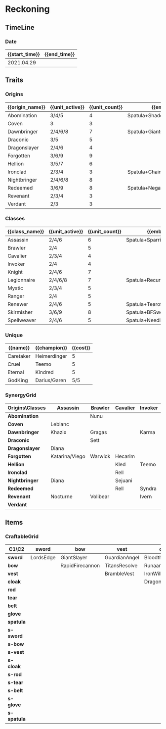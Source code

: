 # Reckoning

## TimeLine
### Date
| {{start_time}} | {{end_time}} |
| -              | -            |
| 2021.04.29     |              |

## Traits
### Origins
| {{origin_name}} | {{unit_active}} | {{unit_count}} | {{emblem}}                   | {{desc}} |
| -               | -               | -              | -                            | -        |
| Abomination     | 3/4/5           | 4              | Spatula+ShadowSparringGloves |          |
| Coven           | 3               | 3              |                              |          |
| Dawnbringer     | 2/4/6/8         | 7              | Spatula+GiantsBelt           |          |
| Draconic        | 3/5             | 5              |                              |          |
| Dragonslayer    | 2/4/6           | 4              |                              |          |
| Forgotten       | 3/6/9           | 9              |                              |          |
| Hellion         | 3/5/7           | 6              |                              |          |
| Ironclad        | 2/3/4           | 3              | Spatula+ChainVest            |          |
| Nightbringer    | 2/4/6/8         | 8              |                              |          |
| Redeemed        | 3/6/9           | 8              | Spatula+NegatronCloak        |          |
| Revenant        | 2/3/4           | 3              |                              |          |
| Verdant         | 2/3             | 3              |                              |          |

### Classes
| {{class_name}} | {{unit_active}} | {{unit_count}} | {{emblem}}                 | {{desc}} |
| -              | -               | -              | -                          | -        |
| Assassin       | 2/4/6           | 6              | Spatula+SparringGloves     |          |
| Brawler        | 2/4             | 5              |                            |          |
| Cavalier       | 2/3/4           | 4              |                            |          |
| Invoker        | 2/4             | 4              |                            |          |
| Knight         | 2/4/6           | 7              |                            |          |
| Legionnaire    | 2/4/6/8         | 7              | Spatula+RecurveBow         |          |
| Mystic         | 2/3/4           | 5              |                            |          |
| Ranger         | 2/4             | 5              |                            |          |
| Renewer        | 2/4/6           | 5              | Spatula+Tearofthegoddess   |          |
| Skirmisher     | 3/6/9           | 8              | Spatula+BFSword            |          |
| Spellweaver    | 2/4/6           | 5              | Spatula+NeedlesslyLargeRod |          |

### Unique
| {{name}}  | {{champion}} | {{cost}} |
| -         | -            | -        |
| Caretaker | Heimerdinger | 5        |
| Cruel     | Teemo        | 5        |
| Eternal   | Kindred      | 5        |
| GodKing   | Darius/Garen | 5/5      |

### SynergyGrid
| ****Origins\Classes**** | **Assassin**   | **Brawler** | **Cavalier** | **Invoker** | **Knight** | **Legionnaire** | **Mystic** | **Ranger** | **Renewer**  | **Skirmisher**   | **Spellweaver** |
| -                       | -              | -           | -            | -           | -          | -               | -          | -          | -            | -                | -               |
| **Abomination**         |                | Nunu        |              |             |            | Kalista         | Ryze       |            |              |                  | Brand           |
| **Coven**               | Leblanc        |             |              |             |            |                 | Morgana    |            | Lissandra    |                  |                 |
| **Dawnbringer**         | Khazix         | Gragas      |              | Karma       | Garen      | Riven           |            |            | Soraka       | Nidalee          |                 |
| **Draconic**            |                | Sett        |              |             |            |                 |            | Ashe       | Heimerdinger | Udyr             | Zyra            |
| **Dragonslayer**        | Diana          |             |              |             |            | Mordekaiser     |            |            |              | Pantheon/Trundle |                 |
| **Forgotten**           | Katarina/Viego | Warwick     | Hecarim      |             | Thresh     | Draven          | Ryze       | Vayne      |              | Viego            | Viktor          |
| **Hellion**             |                |             | Kled         | Teemo       | Poppy      |                 | Lulu       |            |              | Kennen           | Ziggs           |
| **Ironclad**            |                |             | Rell         |             | Nautilus   |                 |            |            |              | Jax              |                 |
| **Nightbringer**        | Diana          |             | Sejuani      |             | Darius     | Yasuo           | Morgana    | Aphelios   | Vladimir     | LeeSin           |                 |
| **Redeemed**            |                |             | Rell         | Syndra      | Leona      | Aatrox/Kayle    | Lux        | Varus      |              |                  | Velkoz          |
| **Revenant**            | Nocturne       | Volibear    |              | Ivern       |            |                 |            |            | Ivern        |                  |                 |
| **Verdant**             |                |             |              |             | Taric      | Kayle           |            | Ashe       |              |                  |                 |

## Items
### CraftableGrid
| ****C1\C2**** | **sword** | **bow**         | **vest**      | **cloak**        | **rod**               | **tear**      | **belt**       | **glove**      | **spatula**       | **s-sword**      | **s-bow**        | **s-vest**             | **s-cloak**            | **s-rod**              | **s-tear**          | **s-belt**         | **s-glove**             | **s-spatula**           |
| -             | -         | -               | -             | -                | -                     | -             | -              | -              | -                 | -                | -                | -                      | -                      | -                      | -                   | -                  | -                       | -                       |
| **sword**     | LordsEdge | GiantSlayer     | GuardianAngel | Bloodthirster    | HextechGunblade       | SpearofShojin | ZekesHerald    | InfinityEdge   | SwordoftheDivine  | CursedDeathblade | EvilGiantSlayer  | GuardianFallenAngel    | Riskthirster           | CursedHextechGunblade  | CursedSpearofShojin | ZekesEvilHerald    | CursedInfinityEdge      | ShadowSwordoftheDivine  |
| **bow**       |           | RapidFirecannon | TitansResolve | RunaansHurricane | GuinsoosRageblade     | StatikkShiv   | ZzRotPortal    | LastWhisper    | DuelistsZeal      |                  | RapidDeathcannon | TitansExplosiveResolve | RunaansEvilHurricane   | GuinsoosEvilRageblade  | EvilStatikkShiv     | ZzRotDarkPortal    | FinalWhisper            | ShadowDuelistsZeal      |
| **vest**      |           |                 | BrambleVest   | IronWill         | LocketoftheIronSolari | FrozenHeart   | SunfireCape    | Shroud         | VanguardsCuirass  |                  |                  | VillainsBrambleVest    | EvilGargoyleStoneplate |                        |                     | EclipseCape        | DarkShroudofStillness   | ShadowVanguardsCuirass  |
| **cloak**     |           |                 |               | DragonsClaw      | IonicSpark            | Chalice       | Zephyr         | Quicksilver    | ElderwoodHeirloom |                  |                  |                        | DarkDragonsClaw        |                        |                     | ExplosiveZephyr    | EvilQuicksilver         | ShadowElderwoodHeirloom |
| **rod**       |           |                 |               |                  | RabadonsDeathcap      | LudensEcho    | Morellonomicon | ArcaneGauntlet | MantleofDusk      |                  |                  | LocketoftheDarkSolari  | IonicDarkSpark         | RabadonsCursedDeathcap | ArchdemonsStaff     | Morevillonomicon   | PoisonedGauntlet        | ShadowMantleofDusk      |
| **tear**      |           |                 |               |                  |                       | BlueSentinel  | Redemption     | HandofJustice  | MagesCap          |                  |                  | FrozenDarkHeart        | ChaliceofMalice        |                        | VeryDarkBlueBuff    | LackofRedemption   | HandofVengence          | ShadowMagesCap          |
| **belt**      |           |                 |               |                  |                       |               | WarmogsArmor   | Backhand       | WarlordsBanner    |                  |                  |                        |                        |                        |                     | WarmogsPoisonArmor | ExplosiveTrapClaw       | ShadowWarlordsBanner    |
| **glove**     |           |                 |               |                  |                       |               |                | ThiefsGloves   | YoumuusGhostblade |                  |                  |                        |                        |                        |                     |                    | CursedThiefsGlove       |                         |
| **spatula**   |           |                 |               |                  |                       |               |                |                | ForceofNature     |                  |                  |                        |                        |                        |                     |                    | ShadowYoumuusGhostblade | ForceofDarkness         |
| **s-sword**   |           |                 |               |                  |                       |               |                |                |                   |                  |                  |                        |                        |                        |                     |                    |                         |                         |
| **s-bow**     |           |                 |               |                  |                       |               |                |                |                   |                  |                  |                        |                        |                        |                     |                    |                         |                         |
| **s-vest**    |           |                 |               |                  |                       |               |                |                |                   |                  |                  |                        |                        |                        |                     |                    |                         |                         |
| **s-cloak**   |           |                 |               |                  |                       |               |                |                |                   |                  |                  |                        |                        |                        |                     |                    |                         |                         |
| **s-rod**     |           |                 |               |                  |                       |               |                |                |                   |                  |                  |                        |                        |                        |                     |                    |                         |                         |
| **s-tear**    |           |                 |               |                  |                       |               |                |                |                   |                  |                  |                        |                        |                        |                     |                    |                         |                         |
| **s-belt**    |           |                 |               |                  |                       |               |                |                |                   |                  |                  |                        |                        |                        |                     |                    |                         |                         |
| **s-glove**   |           |                 |               |                  |                       |               |                |                |                   |                  |                  |                        |                        |                        |                     |                    |                         |                         |
| **s-spatula** |           |                 |               |                  |                       |               |                |                |                   |                  |                  |                        |                        |                        |                     |                    |                         |                         |